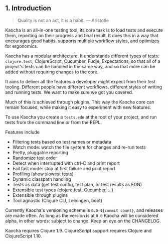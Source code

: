 ## 1. Introduction

> Quality is not an act, it is a habit. — Aristotle

Kaocha is an all-in-one testing tool, its core task is to load tests and execute
them, reporting on their progress and final result. It does this in a way that
encourages good habits, supports multiple workflow styles, and optimizes for
ergonomics.

Kaocha has a modular architecture. It understands different types of tests:
`clojure.test`, ClojureScript, Cucumber, Fudje, Expectations, so that all of a
project's tests can be handled in the same way, and so that more can be added
without requiring changes to the core.

It aims to deliver all the features a developer might expect from their test
tooling. Different people have different workflows, different styles of writing
and running tests. We want to make sure we got you covered.

Much of this is achieved through plugins. This way the Kaocha core can remain
focused, while making it easy to experiment with new features.

To use Kaocha you create a `tests.edn` at the root of your project, and run
tests from the command line or from the REPL.

Features include

- Filtering tests based on test names or metadata
- Watch mode: watch the file system for changes and re-run tests
- Pretty, pluggable reporting
- Randomize test order
- Detect when interrupted with ctrl-C and print report
- Fail fast mode: stop at first failure and print report
- Profiling (show slowest tests)
- Dynamic classpath handling
- Tests as data (get test config, test plan, or test results as EDN)
- Extensible test types (clojure.test, Cucumber, ...)
- Extensible through plugins
- Tool agnostic (Clojure CLI, Leiningen, boot)

Currently Kaocha's versioning scheme is `0.0-${commit count}`, and releases are
made often. As long as the version is at `0.0` Kaocha will be considered alpha,
in other words: subject to change. Keep an eye on the CHANGELOG.

Kaocha requires Clojure 1.9. ClojureScript support requires Clojure and
ClojureScript 1.10.
